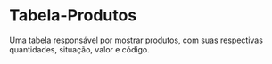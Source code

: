 # Tabela-Produtos

Uma tabela responsável por mostrar produtos, com suas respectivas quantidades, situação, valor e código.